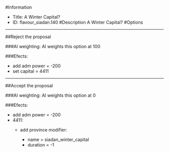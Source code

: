 #Information
 - Title: A Winter Capital?
 - ID: flavour_siadan.140
#Description
A Winter Capital?
#Options

___
##Reject the proposal

###AI weighting:
AI weights this option at 100


###Efects:<ul><li>add adm power = -200</li><li>set capital = 4411</li></ul>

___
##Accept the proposal

###AI weighting:
AI weights this option at 0


###Efects:<ul><li>add adm power = -200</li><li>4411:</li><ul><li>add province modifier:</li><ul><li>name = siadan_winter_capital</li><li>duration = -1</li></ul></ul></ul>

